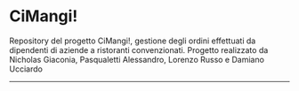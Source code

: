 # CiMangi!

Repository del progetto CiMangi!, gestione degli ordini effettuati da dipendenti di aziende a ristoranti convenzionati.
Progetto realizzato da Nicholas Giaconia, Pasqualetti Alessandro, Lorenzo Russo e Damiano Ucciardo

---
